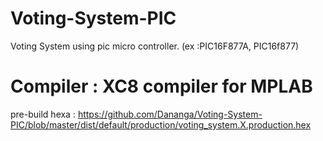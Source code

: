 # Voting-System-PIC
Voting System using pic micro controller. (ex  :PIC16F877A, PIC16f877)

# Compiler : XC8 compiler for MPLAB
pre-build hexa : https://github.com/Dananga/Voting-System-PIC/blob/master/dist/default/production/voting_system.X.production.hex
